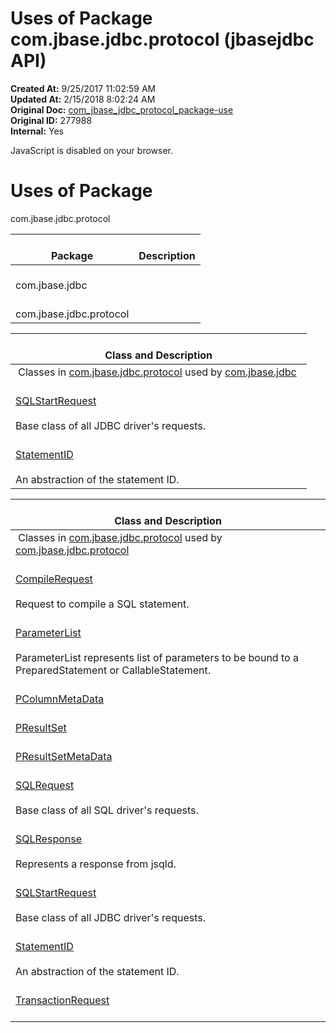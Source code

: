 # Uses of Package com.jbase.jdbc.protocol (jbasejdbc   API)

**Created At:** 9/25/2017 11:02:59 AM  
**Updated At:** 2/15/2018 8:02:24 AM  
**Original Doc:** [com_jbase_jdbc_protocol_package-use](https://docs.jbase.com/39240-protocol/com_jbase_jdbc_protocol_package-use)  
**Original ID:** 277988  
**Internal:** Yes  

<!--<br>    try {<br>        if (location.href.indexOf('is-external=true') == -1) {<br>            parent.document.title="Uses of Package com.jbase.jdbc.protocol (jbasejdbc   API)";<br>        }<br>    }<br>    catch(err) {<br>    }<br>//-->
JavaScript is disabled on your browser.





# Uses of Package
com.jbase.jdbc.protocol

| <br>Package<br> | <br>Description<br> |
| --- | --- |
| <br>com.jbase.jdbc<br> | <br><br> |
| <br>com.jbase.jdbc.protocol<br> | <br><br> |







| <br>Class and Description<br> |
| --- |
 Classes in [com.jbase.jdbc.protocol](./../com.jbase.jdbc.protocol-%28jbasejdbc---api%29) used by [com.jbase.jdbc](./../com.jbase.jdbc.protocol-%28jbasejdbc---api%29)  | <br>[ParameterList](../../../../com/jbase/jdbc/protocol/class-use/ParameterList.html#com.jbase.jdbc)<br><br>ParameterList represents list of parameters to be bound to a PreparedStatement or CallableStatement.<br> |
| <br>[SQLStartRequest](../../../../com/jbase/jdbc/protocol/class-use/SQLStartRequest.html#com.jbase.jdbc)<br><br>Base class of all JDBC driver's requests.<br> |
| <br>[StatementID](../../../../com/jbase/jdbc/protocol/class-use/StatementID.html#com.jbase.jdbc)<br><br>An abstraction of the statement ID.<br> |







| <br>Class and Description<br> |
| --- |
 Classes in [com.jbase.jdbc.protocol](./../com.jbase.jdbc.protocol-%28jbasejdbc---api%29) used by [com.jbase.jdbc.protocol](./../com.jbase.jdbc.protocol-%28jbasejdbc---api%29)  | <br>[BindRequest](../../../../com/jbase/jdbc/protocol/class-use/BindRequest.html#com.jbase.jdbc.protocol)<br><br>Request to bind parameters to previously precompiled (or prepared) SQL statement.<br> |
| <br>[CompileRequest](../../../../com/jbase/jdbc/protocol/class-use/CompileRequest.html#com.jbase.jdbc.protocol)<br><br>Request to compile a SQL statement.<br> |
| <br>[ParameterList](../../../../com/jbase/jdbc/protocol/class-use/ParameterList.html#com.jbase.jdbc.protocol)<br><br>ParameterList represents list of parameters to be bound to a PreparedStatement or CallableStatement.<br> |
| <br>[PColumnMetaData](../../../../com/jbase/jdbc/protocol/class-use/PColumnMetaData.html#com.jbase.jdbc.protocol)<br> |
| <br>[PResultSet](../../../../com/jbase/jdbc/protocol/class-use/PResultSet.html#com.jbase.jdbc.protocol)<br> |
| <br>[PResultSetMetaData](../../../../com/jbase/jdbc/protocol/class-use/PResultSetMetaData.html#com.jbase.jdbc.protocol)<br> |
| <br>[SQLRequest](../../../../com/jbase/jdbc/protocol/class-use/SQLRequest.html#com.jbase.jdbc.protocol)<br><br>Base class of all SQL driver's requests.<br> |
| <br>[SQLResponse](../../../../com/jbase/jdbc/protocol/class-use/SQLResponse.html#com.jbase.jdbc.protocol)<br><br>Represents a response from jsqld.<br> |
| <br>[SQLStartRequest](../../../../com/jbase/jdbc/protocol/class-use/SQLStartRequest.html#com.jbase.jdbc.protocol)<br><br>Base class of all JDBC driver's requests.<br> |
| <br>[StatementID](../../../../com/jbase/jdbc/protocol/class-use/StatementID.html#com.jbase.jdbc.protocol)<br><br>An abstraction of the statement ID.<br> |
| <br>[TransactionRequest](../../../../com/jbase/jdbc/protocol/class-use/TransactionRequest.html#com.jbase.jdbc.protocol)<br><br> |


